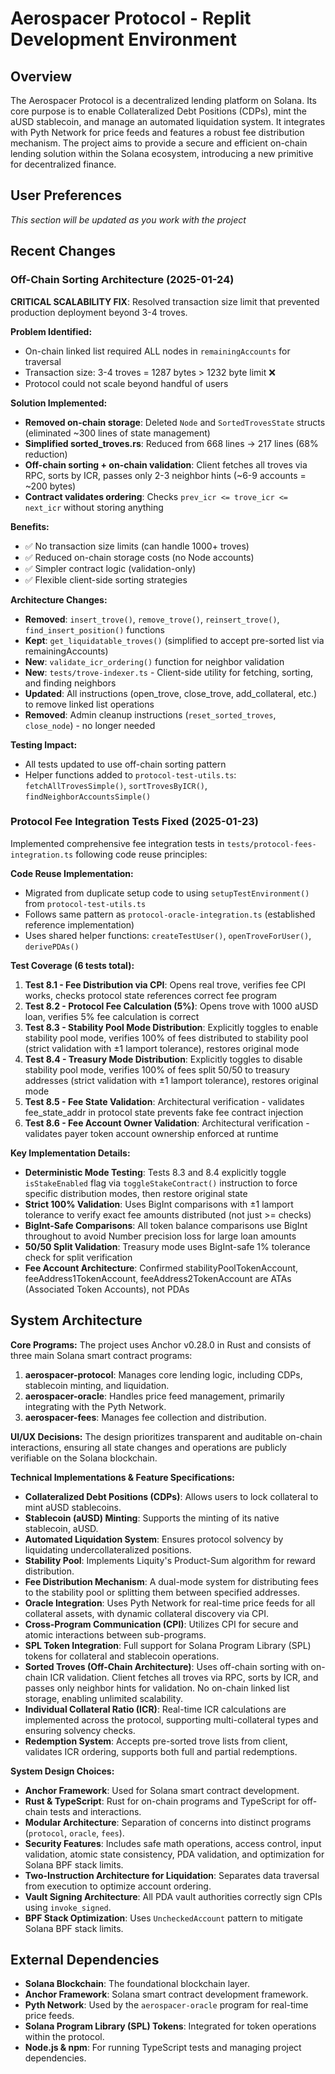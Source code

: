 # Aerospacer Protocol - Replit Development Environment

## Overview
The Aerospacer Protocol is a decentralized lending platform on Solana. Its core purpose is to enable Collateralized Debt Positions (CDPs), mint the aUSD stablecoin, and manage an automated liquidation system. It integrates with Pyth Network for price feeds and features a robust fee distribution mechanism. The project aims to provide a secure and efficient on-chain lending solution within the Solana ecosystem, introducing a new primitive for decentralized finance.

## User Preferences
*This section will be updated as you work with the project*

## Recent Changes

### Off-Chain Sorting Architecture (2025-01-24)

**CRITICAL SCALABILITY FIX**: Resolved transaction size limit that prevented production deployment beyond 3-4 troves.

**Problem Identified:**
- On-chain linked list required ALL nodes in `remainingAccounts` for traversal
- Transaction size: 3-4 troves = 1287 bytes > 1232 byte limit ❌
- Protocol could not scale beyond handful of users

**Solution Implemented:**
- **Removed on-chain storage**: Deleted `Node` and `SortedTrovesState` structs (eliminated ~300 lines of state management)
- **Simplified sorted_troves.rs**: Reduced from 668 lines → 217 lines (68% reduction)
- **Off-chain sorting + on-chain validation**: Client fetches all troves via RPC, sorts by ICR, passes only 2-3 neighbor hints (~6-9 accounts = ~200 bytes)
- **Contract validates ordering**: Checks `prev_icr <= trove_icr <= next_icr` without storing anything

**Benefits:**
- ✅ No transaction size limits (can handle 1000+ troves)
- ✅ Reduced on-chain storage costs (no Node accounts)
- ✅ Simpler contract logic (validation-only)
- ✅ Flexible client-side sorting strategies

**Architecture Changes:**
- **Removed**: `insert_trove()`, `remove_trove()`, `reinsert_trove()`, `find_insert_position()` functions
- **Kept**: `get_liquidatable_troves()` (simplified to accept pre-sorted list via remainingAccounts)
- **New**: `validate_icr_ordering()` function for neighbor validation
- **New**: `tests/trove-indexer.ts` - Client-side utility for fetching, sorting, and finding neighbors
- **Updated**: All instructions (open_trove, close_trove, add_collateral, etc.) to remove linked list operations
- **Removed**: Admin cleanup instructions (`reset_sorted_troves`, `close_node`) - no longer needed

**Testing Impact:**
- All tests updated to use off-chain sorting pattern
- Helper functions added to `protocol-test-utils.ts`: `fetchAllTrovesSimple()`, `sortTrovesByICR()`, `findNeighborAccountsSimple()`

### Protocol Fee Integration Tests Fixed (2025-01-23)

Implemented comprehensive fee integration tests in `tests/protocol-fees-integration.ts` following code reuse principles:

**Code Reuse Implementation:**
- Migrated from duplicate setup code to using `setupTestEnvironment()` from `protocol-test-utils.ts`
- Follows same pattern as `protocol-oracle-integration.ts` (established reference implementation)
- Uses shared helper functions: `createTestUser()`, `openTroveForUser()`, `derivePDAs()`

**Test Coverage (6 tests total):**
1. **Test 8.1 - Fee Distribution via CPI**: Opens real trove, verifies fee CPI works, checks protocol state references correct fee program
2. **Test 8.2 - Protocol Fee Calculation (5%)**: Opens trove with 1000 aUSD loan, verifies 5% fee calculation is correct
3. **Test 8.3 - Stability Pool Mode Distribution**: Explicitly toggles to enable stability pool mode, verifies 100% of fees distributed to stability pool (strict validation with ±1 lamport tolerance), restores original mode
4. **Test 8.4 - Treasury Mode Distribution**: Explicitly toggles to disable stability pool mode, verifies 100% of fees split 50/50 to treasury addresses (strict validation with ±1 lamport tolerance), restores original mode
5. **Test 8.5 - Fee State Validation**: Architectural verification - validates fee_state_addr in protocol state prevents fake fee contract injection
6. **Test 8.6 - Fee Account Owner Validation**: Architectural verification - validates payer token account ownership enforced at runtime

**Key Implementation Details:**
- **Deterministic Mode Testing**: Tests 8.3 and 8.4 explicitly toggle `isStakeEnabled` flag via `toggleStakeContract()` instruction to force specific distribution modes, then restore original state
- **Strict 100% Validation**: Uses BigInt comparisons with ±1 lamport tolerance to verify exact fee amounts distributed (not just >= checks)
- **BigInt-Safe Comparisons**: All token balance comparisons use BigInt throughout to avoid Number precision loss for large loan amounts
- **50/50 Split Validation**: Treasury mode uses BigInt-safe 1% tolerance check for split verification
- **Fee Account Architecture**: Confirmed stabilityPoolTokenAccount, feeAddress1TokenAccount, feeAddress2TokenAccount are ATAs (Associated Token Accounts), not PDAs

## System Architecture

**Core Programs:**
The project uses Anchor v0.28.0 in Rust and consists of three main Solana smart contract programs:
1.  **aerospacer-protocol**: Manages core lending logic, including CDPs, stablecoin minting, and liquidation.
2.  **aerospacer-oracle**: Handles price feed management, primarily integrating with the Pyth Network.
3.  **aerospacer-fees**: Manages fee collection and distribution.

**UI/UX Decisions:**
The design prioritizes transparent and auditable on-chain interactions, ensuring all state changes and operations are publicly verifiable on the Solana blockchain.

**Technical Implementations & Feature Specifications:**
*   **Collateralized Debt Positions (CDPs)**: Allows users to lock collateral to mint aUSD stablecoins.
*   **Stablecoin (aUSD) Minting**: Supports the minting of its native stablecoin, aUSD.
*   **Automated Liquidation System**: Ensures protocol solvency by liquidating undercollateralized positions.
*   **Stability Pool**: Implements Liquity's Product-Sum algorithm for reward distribution.
*   **Fee Distribution Mechanism**: A dual-mode system for distributing fees to the stability pool or splitting them between specified addresses.
*   **Oracle Integration**: Uses Pyth Network for real-time price feeds for all collateral assets, with dynamic collateral discovery via CPI.
*   **Cross-Program Communication (CPI)**: Utilizes CPI for secure and atomic interactions between sub-programs.
*   **SPL Token Integration**: Full support for Solana Program Library (SPL) tokens for collateral and stablecoin operations.
*   **Sorted Troves (Off-Chain Architecture)**: Uses off-chain sorting with on-chain ICR validation. Client fetches all troves via RPC, sorts by ICR, and passes only neighbor hints for validation. No on-chain linked list storage, enabling unlimited scalability.
*   **Individual Collateral Ratio (ICR)**: Real-time ICR calculations are implemented across the protocol, supporting multi-collateral types and ensuring solvency checks.
*   **Redemption System**: Accepts pre-sorted trove lists from client, validates ICR ordering, supports both full and partial redemptions.

**System Design Choices:**
*   **Anchor Framework**: Used for Solana smart contract development.
*   **Rust & TypeScript**: Rust for on-chain programs and TypeScript for off-chain tests and interactions.
*   **Modular Architecture**: Separation of concerns into distinct programs (`protocol`, `oracle`, `fees`).
*   **Security Features**: Includes safe math operations, access control, input validation, atomic state consistency, PDA validation, and optimization for Solana BPF stack limits.
*   **Two-Instruction Architecture for Liquidation**: Separates data traversal from execution to optimize account ordering.
*   **Vault Signing Architecture**: All PDA vault authorities correctly sign CPIs using `invoke_signed`.
*   **BPF Stack Optimization**: Uses `UncheckedAccount` pattern to mitigate Solana BPF stack limits.

## External Dependencies

*   **Solana Blockchain**: The foundational blockchain layer.
*   **Anchor Framework**: Solana smart contract development framework.
*   **Pyth Network**: Used by the `aerospacer-oracle` program for real-time price feeds.
*   **Solana Program Library (SPL) Tokens**: Integrated for token operations within the protocol.
*   **Node.js & npm**: For running TypeScript tests and managing project dependencies.